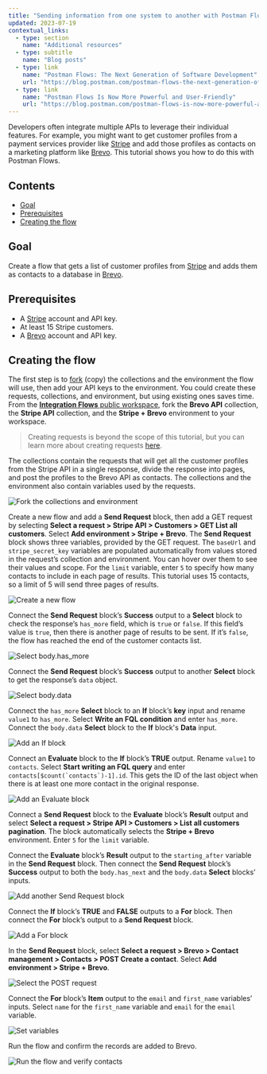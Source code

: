 ```yaml
---
title: "Sending information from one system to another with Postman Flows"
updated: 2023-07-19
contextual_links:
  - type: section
    name: "Additional resources"
  - type: subtitle
    name: "Blog posts"
  - type: link
    name: "Postman Flows: The Next Generation of Software Development"
    url: "https://blog.postman.com/postman-flows-the-next-generation-of-software-development/"
  - type: link
    name: "Postman Flows Is Now More Powerful and User-Friendly"
    url: "https://blog.postman.com/postman-flows-is-now-more-powerful-and-user-friendly/"
---
```


Developers often integrate multiple APIs to leverage their individual features. For example, you might want to get customer profiles from a payment services provider like [Stripe](http://www.stripe.com) and add those profiles as contacts on a marketing platform like [Brevo](http://www.brevo.com). This tutorial shows you how to do this with Postman Flows.

## Contents

* [Goal](#goal)
* [Prerequisites](#prerequisites)
* [Creating the flow](#creating-the-flow)

## Goal

Create a flow that gets a list of customer profiles from [Stripe](http://www.stripe.com) and adds them as contacts to a database in [Brevo](http://www.brevo.com).

## Prerequisites

* A [Stripe](http://www.stripe.com) account and API key.
* At least 15 Stripe customers.
* A [Brevo](http://www.brevo.com) account and API key.

## Creating the flow

The first step is to [fork](/docs/collaborating-in-postman/using-version-control/forking-entities/) (copy) the collections and the environment the flow will use, then add your API keys to the environment. You could create these requests, collections, and environment, but using existing ones saves time. From the [**Integration Flows** public workspace](https://www.postman.com/postman/workspace/integration-flows), fork the **Brevo API** collection, the **Stripe API** collection, and the **Stripe + Brevo** environment to your workspace.

> Creating requests is beyond the scope of this tutorial, but you can learn more about creating requests [here](/docs/getting-started/sending-the-first-request/).

The collections contain the requests that will get all the customer profiles from the Stripe API in a single response, divide the response into pages, and post the profiles to the Brevo API as contacts. The collections and the environment also contain variables used by the requests.

<img alt="Fork the collections and environment" src="https://assets.postman.com/postman-docs/v10/flows-tut-system-fork-v10.gif"/>

Create a new flow and add a **Send Request** block, then add a GET request by selecting **Select a request > Stripe API > Customers > GET List all customers**. Select **Add environment > Stripe + Brevo**. The **Send Request** block shows three variables, provided by the GET request. The `baseUrl` and `stripe_secret_key` variables are populated automatically from values stored in the request’s collection and environment. You can hover over them to see their values and scope. For the `limit` variable, enter `5` to specify how many contacts to include in each page of results. This tutorial uses 15 contacts, so a limit of 5 will send three pages of results.

<img alt="Create a new flow" src="https://assets.postman.com/postman-docs/v10/flows-tut-system-first-sr-v10.gif"/>

Connect the **Send Request** block’s **Success** output to a **Select** block to check the response’s `has_more` field, which is `true` or `false`. If this field’s value is `true`, then there is another page of results to be sent. If it’s `false`, the flow has reached the end of the customer contacts list.

<img alt="Select body.has_more" src="https://assets.postman.com/postman-docs/v10/flows-tut-select-has_more-v10.gif"/>

Connect the **Send Request** block’s **Success** output to another **Select** block to get the response’s `data` object.

<img alt="Select body.data" src="https://assets.postman.com/postman-docs/v10/flows-tut-select-data-v10.gif"/>

Connect the `has_more` **Select** block to an **If** block’s **key** input and rename `value1` to `has_more`. Select **Write an FQL condition** and enter `has_more`. Connect the `body.data` **Select** block to the **If** block's **Data** input.

<img alt="Add an If block" src="https://assets.postman.com/postman-docs/v10/flows-tut-if-has_more-v10.gif"/>

Connect an **Evaluate** block to the **If** block’s **TRUE** output. Rename `value1` to `contacts`. Select **Start writing an FQL query** and enter ```contacts[$count(`contacts`)-1].id```. This gets the ID of the last object when there is at least one more contact in the original response.

<img alt="Add an Evaluate block" src="https://assets.postman.com/postman-docs/v10/flows-tut-eval-contacts-v10.gif"/>

Connect a **Send Request** block to the **Evaluate** block’s **Result** output and select **Select a request > Stripe API > Customers > List all customers pagination**. The block automatically selects the **Stripe + Brevo** environment. Enter `5` for the `limit` variable.

Connect the **Evaluate** block’s **Result** output to the `starting_after` variable in the **Send Request** block. Then connect the **Send Request** block’s **Success** output to both the `body.has_next` and the `body.data` **Select** blocks’ inputs.

<img alt="Add another Send Request block" src="https://assets.postman.com/postman-docs/v10/flows-tut-send-request-pagination-v10.gif"/>

Connect the **If** block’s **TRUE** and **FALSE** outputs to a **For** block. Then connect the **For** block’s output to a **Send Request** block.

<img alt="Add a For block" src="https://assets.postman.com/postman-docs/v10/flows-tut-if-for-send-v10.gif"/>

In the **Send Request** block, select **Select a request > Brevo > Contact management > Contacts > POST Create a contact**. Select **Add environment > Stripe + Brevo**.

<img alt="Select the POST request" src="https://assets.postman.com/postman-docs/v10/flows-tut-post-contact-v10.gif"/>

Connect the **For** block’s **Item** output to the `email` and `first_name` variables’ inputs. Select `name` for the `first_name` variable and `email` for the `email` variable.

<img alt="Set variables" src="https://assets.postman.com/postman-docs/v10/flows-tut-email-name-v10.gif"/>

Run the flow and confirm the records are added to Brevo.

<img alt="Run the flow and verify contacts" src="https://assets.postman.com/postman-docs/v10/flows-tut-run-contacts-v10.gif"/>
